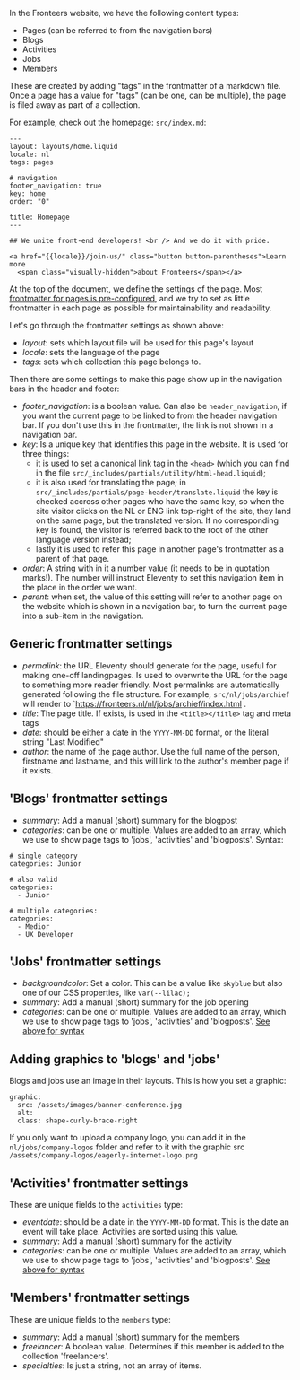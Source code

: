 In the Fronteers website, we have the following content types: 

- Pages (can be referred to from the navigation bars)
- Blogs
- Activities 
- Jobs 
- Members

These are created by adding "tags" in the frontmatter of a markdown file. Once a page has a value for "tags" (can be one, can be multiple), the page is filed away as part of a collection.

For example, check out the homepage: `src/index.md`:

```
---
layout: layouts/home.liquid
locale: nl
tags: pages

# navigation
footer_navigation: true
key: home
order: "0"

title: Homepage
---

## We unite front-end developers! <br /> And we do it with pride.

<a href="{{locale}}/join-us/" class="button button-parentheses">Learn more 
  <span class="visually-hidden">about Fronteers</span></a>
```

At the top of the document, we define the settings of the page. Most [frontmatter for pages is pre-configured](#pre-configuration-of-pages), and we try to set as little frontmatter in each page as possible for maintainability and readability.

Let's go through the frontmatter settings as shown above:

- *layout*: sets which layout file will be used for this page's layout
- *locale*: sets the language of the page
- *tags*: sets which collection this page belongs to.

Then there are some settings to make this page show up in the navigation bars in the header and footer:

- *footer_navigation*: is a boolean value. Can also be `header_navigation`, if you want the current page to be linked to from the header navigation bar. If you don't use this in the frontmatter, the link is not shown in a navigation bar.
- *key*: Is a unique key that identifies this page in the website. It is used for three things:
    - it is used to set a canonical link tag in the `<head>` (which you can find in the file `src/_includes/partials/utility/html-head.liquid`);
    - it is also used for translating the page; in `src/_includes/partials/page-header/translate.liquid` the key is checked accross other pages who have the same key, so when the site visitor clicks on the NL or ENG link top-right of the site, they land on the same page, but the translated version. If no corresponding key is found, the visitor is referred back to the root of the other language version instead;
    - lastly it is used to refer this page in another page's frontmatter as a parent of that page. 
- *order*: A string with in it a number value (it needs to be in quotation marks!). The number will instruct Eleventy to set this navigation item in the place in the order we want.
- *parent*: when set, the value of this setting will refer to another page on the website which is shown in a navigation bar, to turn the current page into a sub-item in the navigation.

## Generic frontmatter settings

- *permalink*: the URL Eleventy should generate for the page, useful for making one-off landingpages. Is used to overwrite the URL for the page to something more reader friendly. Most permalinks are automatically generated following the file structure. For example, `src/nl/jobs/archief` will render to `https://fronteers.nl/nl/jobs/archief/index.html . 
- *title*: The page title. If exists, is used in the `<title></title>` tag and meta tags
- *date*: should be either a date in the `YYYY-MM-DD` format, or the literal string "Last Modified"
- *author*: the name of the page author. Use the full name of the person, firstname and lastname, and this will link to the author's member page if it exists.

## 'Blogs' frontmatter settings

- *summary*: Add a manual (short) summary for the blogpost
- *categories*: can be one or multiple. Values are added to an array, which we use to show page tags to 'jobs', 'activities' and 'blogposts'. <span id="categories-syntax">Syntax:</span>

```
# single category
categories: Junior

# also valid
categories:
  - Junior

# multiple categories:
categories:
  - Medior
  - UX Developer
```

## 'Jobs' frontmatter settings

- *backgroundcolor*: Set a color. This can be a value like `skyblue` but also one of our CSS properties, like `var(--lilac);`
- *summary*: Add a manual (short) summary for the job opening
- *categories*: can be one or multiple. Values are added to an array, which we use to show page tags to 'jobs', 'activities' and 'blogposts'. [See above for syntax](#categories-syntax)

## Adding graphics to 'blogs' and 'jobs'

Blogs and jobs use an image in their layouts. This is how you set a graphic:

```
graphic:
  src: /assets/images/banner-conference.jpg
  alt:
  class: shape-curly-brace-right
```

If you only want to upload a company logo, you can add it in the `nl/jobs/company-logos` folder and refer to it with the graphic src `/assets/company-logos/eagerly-internet-logo.png` 


## 'Activities' frontmatter settings

These are unique fields to the `activities` type:

- *eventdate*: should be a date in the `YYYY-MM-DD` format. This is the date an event will take place. Activities are sorted using this value.
- *summary*: Add a manual (short) summary for the activity 
- *categories*: can be one or multiple. Values are added to an array, which we use to show page tags to 'jobs', 'activities' and 'blogposts'. [See above for syntax](#categories-syntax)


## 'Members' frontmatter settings

These are unique fields to the `members` type:
- *summary*: Add a manual (short) summary for the members
- *freelancer*: A boolean value. Determines if this member is added to the collection 'freelancers'. 
- *specialties*: Is just a string, not an array of items.
